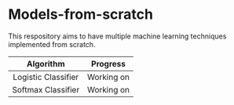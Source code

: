 # Models-from-scratch
This respository aims to have multiple machine learning techniques implemented from scratch.

|      Algorithm      |     Progress    |
| :-----------------: |:---------------:|
| Logistic Classifier |    Working on   | 
| Softmax Classifier  |    Working on   |
